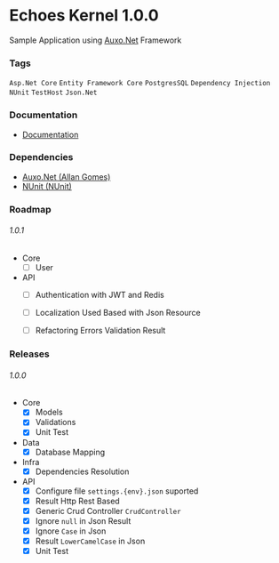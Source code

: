 # Echoes Kernel 1.0.0

Sample Application using [Auxo.Net](https://github.com/allangomessl/auxo.net) Framework

### Tags
`Asp.Net Core` `Entity Framework Core` `PostgresSQL` `Dependency Injection` `NUnit` `TestHost` `Json.Net`

### Documentation
- [Documentation](https://github.com/allangomessl/echoes-kernel/wiki)

### Dependencies
- [Auxo.Net (Allan Gomes)](https://github.com/allangomessl/auxo.net)
- [NUnit (NUnit)](https://github.com/nunit/nunit)

### Roadmap
###### 1.0.1
- Core
  - [ ] User
- API
  - [ ] Authentication with JWT and Redis
  - [ ] Localization Used Based with Json Resource
  - [ ] Refactoring Errors Validation Result


### Releases

###### 1.0.0
- Core
  - [x] Models
  - [x] Validations
  - [x] Unit Test 
- Data
  - [x] Database Mapping
- Infra
  - [x] Dependencies Resolution
- API
  - [x] Configure file `settings.{env}.json` suported
  - [x] Result Http Rest Based
  - [x] Generic Crud Controller `CrudController`
  - [x] Ignore `null` in Json Result
  - [x] Ignore `Case` in Json
  - [x] Result `LowerCamelCase` in Json
  - [x] Unit Test
